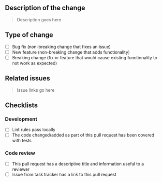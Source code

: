 ## Description of the change
> Description goes here
## Type of change
- [ ] Bug fix (non-breaking change that fixes an issue)
- [ ] New feature (non-breaking change that adds functionality)
- [ ] Breaking change (fix or feature that would cause existing functionality to not work as expected)
## Related issues
> Issue links go here
## Checklists
### Development
- [ ] Lint rules pass locally
- [ ] The code changed/added as part of this pull request has been covered with tests
### Code review 
- [ ]  This pull request has a descriptive title and information useful to a reviewer
- [ ] Issue from task tracker has a link to this pull request 
